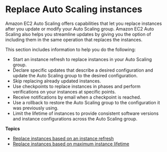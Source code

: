 # Replace Auto Scaling instances<a name="ec2-auto-scaling-group-replacing-instances"></a>

Amazon EC2 Auto Scaling offers capabilities that let you replace instances after you update or modify your Auto Scaling group\. Amazon EC2 Auto Scaling also helps you streamline updates by giving you the option of including them in the same operation that replaces the instances\.

This section includes information to help you do the following:
+ Start an instance refresh to replace instances in your Auto Scaling group\.
+ Declare specific updates that describe a desired configuration and update the Auto Scaling group to the desired configuration\.
+ Skip replacing already updated instances\.
+ Use checkpoints to replace instances in phases and perform verifications on your instances at specific points\.
+ Receive notifications by email when a checkpoint is reached\.
+ Use a rollback to restore the Auto Scaling group to the configuration it was previously using\.
+ Limit the lifetime of instances to provide consistent software versions and instance configurations across the Auto Scaling group\.

**Topics**
+ [Replace instances based on an instance refresh](asg-instance-refresh.md)
+ [Replace instances based on maximum instance lifetime](asg-max-instance-lifetime.md)
